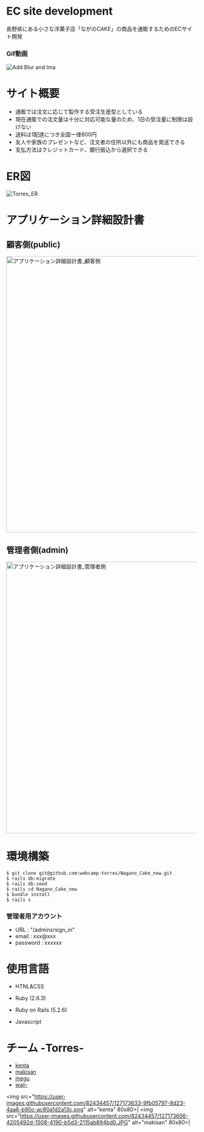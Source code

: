 # EC site development

長野県にある小さな洋菓子店「ながのCAKE」の商品を通販するためのECサイト開発

### Gif動画

![Add Blur and Ima](https://user-images.githubusercontent.com/82434457/127146174-f8adbbf1-a8ba-421c-88d6-0e1aeac5bff5.gif)

# サイト概要
* 通販では注文に応じて製作する受注生産型としている
* 現在通販での注文量は十分に対応可能な量のため、1日の受注量に制限は設けない
* 送料は1配達につき全国一律800円
* 友人や家族のプレゼントなど、注文者の住所以外にも商品を発送できる
* 支払方法はクレジットカード、銀行振込から選択できる

# ER図
![Torres_ER](https://user-images.githubusercontent.com/82434457/127075889-a8119918-8dd2-47f9-be17-cff735242033.png)

# アプリケーション詳細設計書
## 顧客側(public)
<img width="727" alt="アプリケーション詳細設計書_顧客側" src="https://user-images.githubusercontent.com/82434457/127076965-03a1770f-1363-4df1-9d52-ec25b09ffcd0.png">

## 管理者側(admin)
<img width="715" alt="アプリケーション詳細設計書_管理者側" src="https://user-images.githubusercontent.com/82434457/127076954-582e6a11-7175-490c-9d94-662c4f981c29.png">

# 環境構築
```
$ git clone git@github.com:webcamp-torres/Nagano_Cake_new.git
$ rails db:migrate
$ rails db:seed
$ rails cd Nagano_Cake_new
$ bundle install
$ rails s
```
### 管理者用アカウント
* URL : "/admins/sign_in"
* email : xxx@xxx
* password : xxxxxx


# 使用言語
* HTNL&CSS

* Ruby (2.6.3)

* Ruby on Rails (5.2.6)

* Javascript

# チーム -Torres-
* [kenta](https://github.com/Kenta-Sugaya)
* [makisan](https://github.com/makisan3)
* [megu](https://github.com/ogmegumi)
* [waji-](https://github.com/kgdskc)

<img src="https://user-images.githubusercontent.com/82434457/127173633-9fb05797-8d23-4aa6-b90c-ac80a1d2a13c.png" alt="kenta" 80x80>|
<img src="https://user-images.githubusercontent.com/82434457/127173656-4205492d-1508-4190-b5d3-2115ab894bd0.JPG" alt="makisan" 80x80>|


